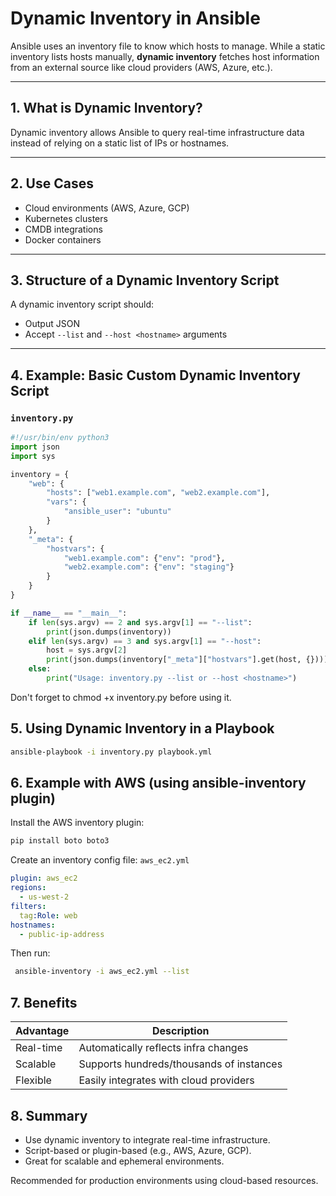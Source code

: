 # Dynamic Inventory in Ansible

Ansible uses an inventory file to know which hosts to manage. While a static inventory lists hosts manually, **dynamic inventory** fetches host information from an external source like cloud providers (AWS, Azure, etc.).

---

## 1. What is Dynamic Inventory?

Dynamic inventory allows Ansible to query real-time infrastructure data instead of relying on a static list of IPs or hostnames.

---

## 2. Use Cases

- Cloud environments (AWS, Azure, GCP)
- Kubernetes clusters
- CMDB integrations
- Docker containers

---

## 3. Structure of a Dynamic Inventory Script

A dynamic inventory script should:

- Output JSON
- Accept `--list` and `--host <hostname>` arguments

---

## 4. Example: Basic Custom Dynamic Inventory Script

### `inventory.py`

```python
#!/usr/bin/env python3
import json
import sys

inventory = {
    "web": {
        "hosts": ["web1.example.com", "web2.example.com"],
        "vars": {
            "ansible_user": "ubuntu"
        }
    },
    "_meta": {
        "hostvars": {
            "web1.example.com": {"env": "prod"},
            "web2.example.com": {"env": "staging"}
        }
    }
}

if __name__ == "__main__":
    if len(sys.argv) == 2 and sys.argv[1] == "--list":
        print(json.dumps(inventory))
    elif len(sys.argv) == 3 and sys.argv[1] == "--host":
        host = sys.argv[2]
        print(json.dumps(inventory["_meta"]["hostvars"].get(host, {})))
    else:
        print("Usage: inventory.py --list or --host <hostname>")
```

 Don't forget to chmod +x inventory.py before using it.

## 5. Using Dynamic Inventory in a Playbook

```bash
ansible-playbook -i inventory.py playbook.yml
```

## 6. Example with AWS (using ansible-inventory plugin)

Install the AWS inventory plugin:

```bash
pip install boto boto3
```

Create an inventory config file:
`aws_ec2.yml`

```yaml
plugin: aws_ec2
regions:
  - us-west-2
filters:
  tag:Role: web
hostnames:
  - public-ip-address
```

Then run:

```bash
 ansible-inventory -i aws_ec2.yml --list
```

## 7. Benefits

| Advantage | Description                              |
| --------- | ---------------------------------------- |
| Real-time | Automatically reflects infra changes     |
| Scalable  | Supports hundreds/thousands of instances |
| Flexible  | Easily integrates with cloud providers   |

## 8. Summary

- Use dynamic inventory to integrate real-time infrastructure.
- Script-based or plugin-based (e.g., AWS, Azure, GCP).
- Great for scalable and ephemeral environments.

Recommended for production environments using cloud-based resources.